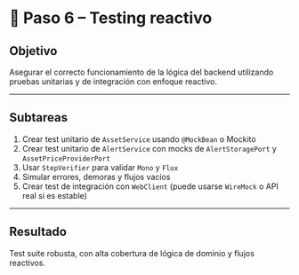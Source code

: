 # 🧪 Paso 6 – Testing reactivo

## Objetivo

Asegurar el correcto funcionamiento de la lógica del backend utilizando pruebas unitarias y de integración con enfoque reactivo.

---

## Subtareas

1. Crear test unitario de `AssetService` usando `@MockBean` o Mockito
2. Crear test unitario de `AlertService` con mocks de `AlertStoragePort` y `AssetPriceProviderPort`
3. Usar `StepVerifier` para validar `Mono` y `Flux`
4. Simular errores, demoras y flujos vacíos
5. Crear test de integración con `WebClient` (puede usarse `WireMock` o API real si es estable)

---

## Resultado

Test suite robusta, con alta cobertura de lógica de dominio y flujos reactivos.